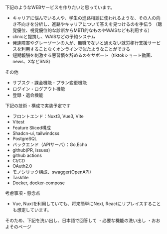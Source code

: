 下記のようなWEBサービスを作りたいと思っています。  
- キャリアに悩んでいる人や、学生の進路相談に使われるような、その人の向き不向きを分析し、進路やキャリアについて答えを見つけるのを手伝う （聴覚優位、視覚優位的な診断からMBTI的なものやWAISなども利用する）  
- clinicと提携し、WAISなどの予約システム  
- 発達障害やグレーゾーンの人が、無職でないと通えない就労移行支援サービスを利用することなくオンラインで似たようなことができる
- 短期報酬を刺激する悪習慣を辞めるのをサポート（tiktokショート動画、news、XなどSNS） 

その他
- サブスク・課金機能・プラン変更機能
- ログイン・ログアウト機能
- 登録・退会機能

下記の技術・構成で実装予定です
- フロントエンド：Nuxt3, Vue3, Vite
- Vitest
- Feature Sliced構成
- Shadcn-ui, tailwindcss 
- PostgreSQL 
- バックエンド（APIサーバ）：Go,Echo
- github(PR, issues)
- github actions
- CI/CD
- OAuth2.0
- モノシリック構成、swagger(OpenAPI)
- Taskfile
- Docker, docker-compose

考慮事項・懸念点
- Vue, Nuxtを利用していても、将来簡単にNext, Reactにリプレイスすることも想定しています。

そのため、下記を洗い出し、日本語で回答して 
・必要な機能の洗い出し
・おおよそのページ